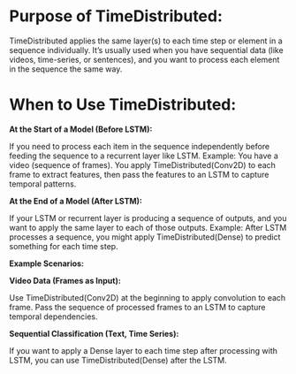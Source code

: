 # **Purpose of TimeDistributed:**
TimeDistributed applies the same layer(s) to each time step or element in a sequence individually. It’s usually used when you have sequential data (like videos, time-series, or sentences), and you want to process each element in the sequence the same way.

# **When to Use TimeDistributed:**
**At the Start of a Model (Before LSTM):**

If you need to process each item in the sequence independently before feeding the sequence to a recurrent layer like LSTM.
Example: You have a video (sequence of frames). You apply TimeDistributed(Conv2D) to each frame to extract features, then pass the features to an LSTM to capture temporal patterns.


**At the End of a Model (After LSTM):**

If your LSTM or recurrent layer is producing a sequence of outputs, and you want to apply the same layer to each of those outputs.
Example: After LSTM processes a sequence, you might apply TimeDistributed(Dense) to predict something for each time step.


**Example Scenarios:**

**Video Data (Frames as Input):**

Use TimeDistributed(Conv2D) at the beginning to apply convolution to each frame.
Pass the sequence of processed frames to an LSTM to capture temporal dependencies.

**Sequential Classification (Text, Time Series):**

If you want to apply a Dense layer to each time step after processing with LSTM, you can use TimeDistributed(Dense) after the LSTM.

